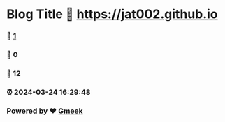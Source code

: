 # Blog Title :link: https://jat002.github.io 
### :page_facing_up: [1](https://jat002.github.io/tag.html) 
### :speech_balloon: 0 
### :hibiscus: 12 
### :alarm_clock: 2024-03-24 16:29:48 
### Powered by :heart: [Gmeek](https://github.com/Meekdai/Gmeek)
